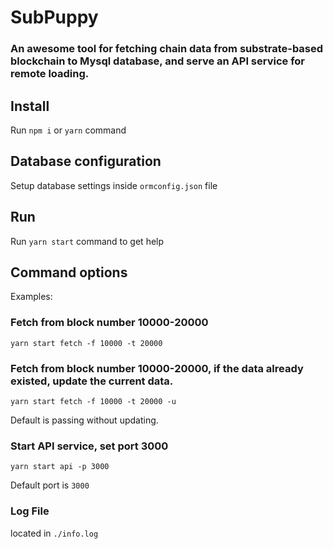 # SubPuppy 
### An awesome tool for fetching chain data from substrate-based blockchain to Mysql database, and serve an API service for remote loading.

## Install
Run `npm i` or `yarn` command

## Database configuration

Setup database settings inside `ormconfig.json` file

## Run
Run `yarn start` command to get help

## Command options
Examples:

### Fetch from block number 10000-20000
```
yarn start fetch -f 10000 -t 20000
```

### Fetch from block number 10000-20000, if the data already existed, update the current data. 
```
yarn start fetch -f 10000 -t 20000 -u
```
Default is passing without updating.

### Start API service, set port 3000
```
yarn start api -p 3000
```
Default port is `3000`

### Log File
located in `./info.log`

